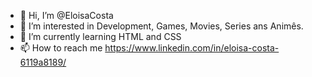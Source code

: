 - 👋 Hi, I’m @EloisaCosta
- 👀 I’m interested in Development, Games, Movies, Series ans Animês.
- 🌱 I’m currently learning HTML and CSS
- 📫 How to reach me https://www.linkedin.com/in/eloisa-costa-6119a8189/

<!---
EloisaCosta/EloisaCosta is a ✨ special ✨ repository because its `README.md` (this file) appears on your GitHub profile.
You can click the Preview link to take a look at your changes.
--->

